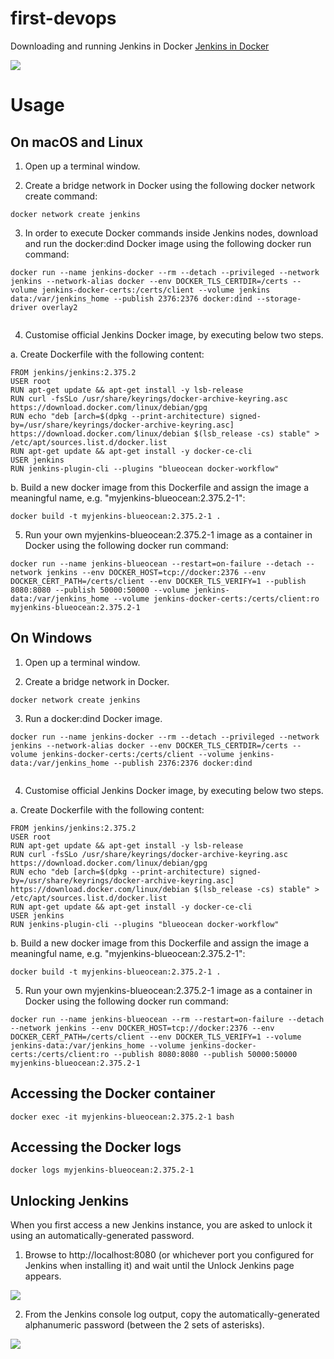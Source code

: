# first-devops

Downloading and running Jenkins in Docker
[Jenkins in Docker](https://www.jenkins.io/doc/book/installing/docker/)

<img src="https://jenkins.io/sites/default/files/jenkins_logo.png"/>

# Usage

## On macOS and Linux

1. Open up a terminal window.

2. Create a bridge network in Docker using the following docker network create command:

```
docker network create jenkins
```
3. In order to execute Docker commands inside Jenkins nodes, download and run the docker:dind Docker image using the following docker run command:

```
docker run --name jenkins-docker --rm --detach --privileged --network jenkins --network-alias docker --env DOCKER_TLS_CERTDIR=/certs --volume jenkins-docker-certs:/certs/client --volume jenkins data:/var/jenkins_home --publish 2376:2376 docker:dind --storage-driver overlay2
  
```
4. Customise official Jenkins Docker image, by executing below two steps.

a. Create Dockerfile with the following content:
  
```
FROM jenkins/jenkins:2.375.2
USER root
RUN apt-get update && apt-get install -y lsb-release
RUN curl -fsSLo /usr/share/keyrings/docker-archive-keyring.asc https://download.docker.com/linux/debian/gpg
RUN echo "deb [arch=$(dpkg --print-architecture) signed-by=/usr/share/keyrings/docker-archive-keyring.asc] https://download.docker.com/linux/debian $(lsb_release -cs) stable" > /etc/apt/sources.list.d/docker.list
RUN apt-get update && apt-get install -y docker-ce-cli
USER jenkins
RUN jenkins-plugin-cli --plugins "blueocean docker-workflow"

```
b. Build a new docker image from this Dockerfile and assign the image a meaningful name, e.g. "myjenkins-blueocean:2.375.2-1":

```
docker build -t myjenkins-blueocean:2.375.2-1 .

```
5. Run your own myjenkins-blueocean:2.375.2-1 image as a container in Docker using the following docker run command:

```
docker run --name jenkins-blueocean --restart=on-failure --detach --network jenkins --env DOCKER_HOST=tcp://docker:2376 --env DOCKER_CERT_PATH=/certs/client --env DOCKER_TLS_VERIFY=1 --publish 8080:8080 --publish 50000:50000 --volume jenkins-data:/var/jenkins_home --volume jenkins-docker-certs:/certs/client:ro myjenkins-blueocean:2.375.2-1

```
## On Windows

1. Open up a terminal window.

2. Create a bridge network in Docker.

```
docker network create jenkins
```
3. Run a docker:dind Docker image.

```
docker run --name jenkins-docker --rm --detach --privileged --network jenkins --network-alias docker --env DOCKER_TLS_CERTDIR=/certs --volume jenkins-docker-certs:/certs/client --volume jenkins-data:/var/jenkins_home --publish 2376:2376 docker:dind
  
```
4. Customise official Jenkins Docker image, by executing below two steps.

a. Create Dockerfile with the following content:
  
```
FROM jenkins/jenkins:2.375.2
USER root
RUN apt-get update && apt-get install -y lsb-release
RUN curl -fsSLo /usr/share/keyrings/docker-archive-keyring.asc https://download.docker.com/linux/debian/gpg
RUN echo "deb [arch=$(dpkg --print-architecture) signed-by=/usr/share/keyrings/docker-archive-keyring.asc] https://download.docker.com/linux/debian $(lsb_release -cs) stable" > /etc/apt/sources.list.d/docker.list
RUN apt-get update && apt-get install -y docker-ce-cli
USER jenkins
RUN jenkins-plugin-cli --plugins "blueocean docker-workflow"

```
b. Build a new docker image from this Dockerfile and assign the image a meaningful name, e.g. "myjenkins-blueocean:2.375.2-1":

```
docker build -t myjenkins-blueocean:2.375.2-1 .

```
5. Run your own myjenkins-blueocean:2.375.2-1 image as a container in Docker using the following docker run command:

```
docker run --name jenkins-blueocean --rm --restart=on-failure --detach --network jenkins --env DOCKER_HOST=tcp://docker:2376 --env DOCKER_CERT_PATH=/certs/client --env DOCKER_TLS_VERIFY=1 --volume jenkins-data:/var/jenkins_home --volume jenkins-docker-certs:/certs/client:ro --publish 8080:8080 --publish 50000:50000 myjenkins-blueocean:2.375.2-1

```
## Accessing the Docker container

```
docker exec -it myjenkins-blueocean:2.375.2-1 bash
```

## Accessing the Docker logs

```
docker logs myjenkins-blueocean:2.375.2-1
```

## Unlocking Jenkins

When you first access a new Jenkins instance, you are asked to unlock it using an automatically-generated password.

1. Browse to http://localhost:8080 (or whichever port you configured for Jenkins when installing it) and wait until the Unlock Jenkins page appears.

<img src="https://www.jenkins.io/doc/book/resources/tutorials/setup-jenkins-01-unlock-jenkins-page.jpg"/>

2. From the Jenkins console log output, copy the automatically-generated alphanumeric password (between the 2 sets of asterisks).

<img src="https://www.jenkins.io/doc/book/resources/tutorials/setup-jenkins-02-copying-initial-admin-password.png"/>
